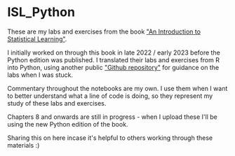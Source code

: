 # ISL_Python
These are my labs and exercises from the book ["An Introduction to Statistical Learning"](https://www.statlearning.com/). 

I initially worked on through this book in late 2022 / early 2023 before the Python edition was published. I translated their labs and exercises from R into Python, using another public ["Github repository"](https://github.com/qx0731/Sharing_ISL_python) for guidance on the labs when I was stuck.  

Commentary throughout the notebooks are my own. I use them when I want to better understand what a line of code is doing, so they represent my study of these labs and exercises. 

Chapters 8 and onwards are still in progress - when I upload these I'll be using the new Python edition of the book.

Sharing this on here incase it's helpful to others working through these materials :) 

